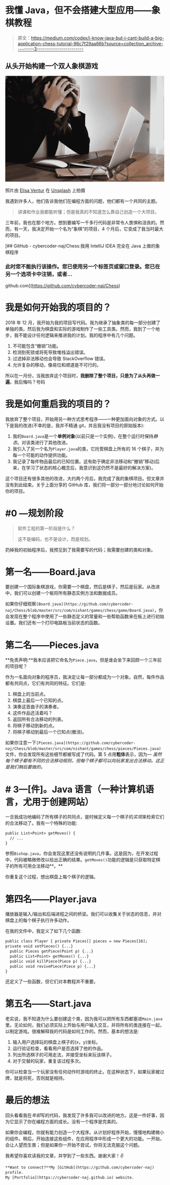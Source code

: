 # 我懂 Java，但不会搭建大型应用——象棋教程

> 原文：<https://medium.com/codex/i-know-java-but-i-cant-build-a-big-application-chess-tutorial-96c7f29aa66b?source=collection_archive---------3----------------------->

## 从头开始构建一个双人象棋游戏

![](img/1b8307f3399b7b2bf94bb4e9c87bc85e.png)

照片由 [Elisa Ventur](https://unsplash.com/@elisa_ventur?utm_source=medium&utm_medium=referral) 在 [Unsplash](https://unsplash.com?utm_source=medium&utm_medium=referral) 上拍摄

我遇到许多人，他们告诉我他们在编程方面的问题，他们都有一个共同的主题。

> 讲课和作业我都能听懂；但是我真的不知道怎么靠自己创造一个大项目。

三年前，我也在那个地方。想到要编写一千多行代码是非常令人畏惧和沮丧的。然而，有一天，我决定开始一个名为“象棋”的项目，4 个月后，它变成了我当时最大的项目。

[](https://github.com/cybercoder-naj/Chess) [## GitHub - cybercoder-naj/Chess:我用 IntelliJ IDEA 完全在 Java 上做的象棋程序

### 此时您不能执行该操作。您已使用另一个标签页或窗口登录。您已在另一个选项卡中注销，或者…

github.com](https://github.com/cybercoder-naj/Chess) 

# 我是如何开始我的项目的？

2018 年 12 月，我开始为我的项目写代码。我为继承了抽象类的每一部分创建了单独的类。然后我为棋盘和实际的游戏制作了一些工具类。然而，我到了一个地步，我不能设计任何逻辑来推进我的计划。我的程序中有几个问题。

1.  不可能包含“撤销”功能。
2.  检测到死锁或将死导致堆栈溢出错误。
3.  过滤掉非法移动也会导致 StackOverflow 错误。
4.  允许复杂的移动，像易位和顺道是不可行的。

所以在一月份，当我放弃这个项目时，**我删除了整个项目，只是为了从头再做一遍**。我后悔吗？号码

# 我是如何重启我的项目的？

我放弃了整个项目，开始用另一种方式思考程序——一种更加面向对象的方式。以下是我的改进(不幸的是，我并不精通 git，并且我没有项目的原始版本):

1.  我的`Board.java`是一个**单例对象**(以前只是一个实例)，在整个运行时保持*静态*。对该类进行了其他改进。
2.  我引入了另一个名为`Player.java`的类，它托管棋盘上所有的 16 个棋子，并为每一个可能的动作提供功能。
3.  我记录了每件物品最后的已知位置。这有助于确定非法移动和“撤销”移动(后来，在学习了状态的核心概念后，我意识到这仍然不是最好的解决方案)。

这个项目还有很多其他的改进，大约两个月后，我完成了我的象棋项目。但文章并没有到此结束。关于上面分享的 GitHub 库，我们将一部分一部分地讨论如何开始你的项目。

# #0 —规划阶段

> 软件工程的第一阶段是什么？
> 
> 这不是编码，也不是设计，而是规划。

扔掉我的初始程序后，我预见到了我需要写的代码；我需要创建的类和对象。

# 第一名——Board.java

要创建一个国际象棋游戏，你需要一个棋盘，然后是棋子，然后是玩家。从改进中，我们可以创建一个板将所有静态实例方法和数据成员。

如果你仔细观察`[Board.java](https://github.com/cybercoder-naj/Chess/blob/master/src/com/nishant/games/chess/game/Board.java)`，你会发现在整个程序中使用了一些静态定义的常量和一些帮助函数来在板上进行初始设置。我们还有一个打印电路板当前状态的函数。

# 第二名——Pieces.java

**免责声明:**我本应该把它命名为`Piece.java`，但是谁会坐下来回顾一个三年前的项目呢？

作为一名面向对象的程序员，我决定让每一部分都成为一个对象。自然，每件作品都有共同点，它们有共同的特征。它们是:

1.  棋盘上的当前点。
2.  棋盘上最后一个已知的点。
3.  演奏这首曲子的演奏者。
4.  这件作品还活着吗？
5.  返回所有合法移动的列表。
6.  将棋子移动到新的点。
7.  将棋子移动到最后一个已知点(撤消)。

如果你注意一下`[Pieces.java](https://github.com/cybercoder-naj/Chess/blob/master/src/com/nishant/games/chess/pieces/Pieces.java)`文件，你会发现所有这些细节都被写成了代码。第 5 点用**粗体**表示，因为— *虽然每个棋子都有不同的合法移动规则，但每个棋子都可以向玩家发出合法移动。这正是我们稍后要做的。*

# # 3—[件]。Java 语言（一种计算机语言，尤用于创建网站）

一旦我成功地编码了所有棋子的共同点，是时候定义每一个棋子的*实现*来检索它们的合法移动了。我有一个特殊的功能:

```
public List<Point> getMoves() {
  // ...
}
```

参照`Bishop.java`，你会发现这里还没有说明的几件事。这是因为，在开发过程中，代码被略微修改以给出正确的结果。`getMoves()`功能的逻辑是只获取特定棋子的所有可用合法移动**。**

你重复这个过程，想出棋盘上每个棋子的逻辑。

# 第四名——Player.java

播放器是输入/输出和后端进程之间的桥梁。我们可以收集关于状态的信息，并对棋盘上的每个棋子执行许多动作。

在我的文件中，我定义了如下几个函数:

```
public class Player { private Pieces[] pieces = new Pieces[16]; private void setPieces() {...}
  public Pieces getPiece(Point p) {...}
  public List<Point> getMoves() {...}
  public void killPiece(Piece p) {...}
  public void revivePiece(Piece p) {...}
}
```

还定义了一些函数，但它们对本教程并不重要。

# 第五名——Start.java

老实说，我不知道为什么要创建这个类，因为我可以把所有东西都塞进`Main.java`里。无论如何，我们必须实际上开始与用户输入交互，并将所有的类连接在一起，以制定游戏。很难解释我的代码是如何工作的。然而，基本的想法是:

1.  输入用户选择玩的棋盘上棋子的(x，y)坐标。
2.  运行验证检查，看看用户是否选择了他的作品。
3.  列出所选棋子的可用走法，并接受坐标来玩该棋子。
4.  对于交替的玩家，重复该过程多次。

你可以检查当一个玩家没有任何动作时游戏的终止。在这种状态下，如果玩家被过牌，就是将死，否则就是相持。

# 最后的想法

回头看看我在*年前*写的代码，我发现了许多我可以改进的地方。这是一件好事，因为它显示了你在编程方面的成长。没有一个程序是完美的。

如果你会编程，你就有能力创造一个大程序。从计划好程序开始，慢慢地构建微小的组件。稍后，开始连接这些组件，在应用程序中形成一个更大的功能。一开始，会让人望而生畏；但是如果你一开始不尝试，你将无法克服这个问题。

我希望你喜欢读我的文章，并学到了一些东西。谢谢大家！✌️

```
**Want to connect?**My [GitHub](https://github.com/cybercoder-naj) profile.
My [Portfolio](https://cybercoder-naj.github.io) website.
```